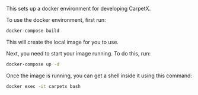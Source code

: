This sets up a docker environment for developing CarpetX.

To use the docker environment, first run:

```bash
docker-compose build
```

This will create the local image for you to use.

Next, you need to start your image running. To do this, run:

```bash
docker-compose up -d
```

Once the image is running, you can get a shell inside it using this command:

```bash
docker exec -it carpetx bash
```
